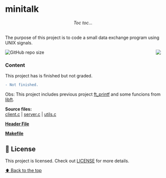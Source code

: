 # minitalk
<p align="center"><i>Toc toc...</i></p><br/>
The purpose of this project is to code a small data exchange program using UNIX signals.</p>

<img src="https://game.42sp.org.br/static/assets/achievements/minitalkn.png" align="right">

![GitHub repo size](https://img.shields.io/github/repo-size/iuricode/README-template?style=for-the-badge)

### Content
This project has is finished but not graded.
```diff
- Not finished.
```


Obs: This project includes previous project [ft_printf](https://github.com/huedits/ft_printf) and some funcions from [libft](https://github.com/huedits/libft).

**Source files:** \
[client.c](srcs/client.c)
| [server.c](srcs/server.c)
| [utils.c](srcs/utils.c)

**[Header File](includes/minitalk.h)**

**[Makefile](Makefile)**


## 📝 License

This project is licensed. Check out [LICENSE](LICENSE) for more details.

[⬆ Back to the top](#minitalk)
